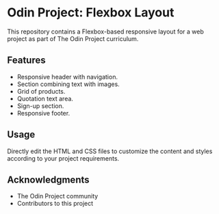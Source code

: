 # Odin Project: Flexbox Layout

This repository contains a Flexbox-based responsive layout for a web project as part of The Odin Project curriculum.

## Features

- Responsive header with navigation.
- Section combining text with images.
- Grid of products.
- Quotation text area.
- Sign-up section.
- Responsive footer.

## Usage

Directly edit the HTML and CSS files to customize the content and styles according to your project requirements.

## Acknowledgments

- The Odin Project community
- Contributors to this project

